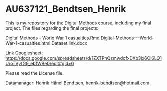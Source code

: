 # AU637121_Bendtsen_Henrik

This is my repository for the Digital Methods course, including my final project. 
The files regarding the final projects: 

Digital Methods - World War 1 casualties.Rmd
Digital-Methods---World-War-1-casualties.html
Dataset link.docx


Link Googlesheet: https://docs.google.com/spreadsheets/d/1ZXTPnQzmwdofxDXb3jx6Ol6LQ1UroTVyfG9_ebfWBe0/edit#gid=0

Please read the License file.

Datamanager: Henrik Hänel Bendtsen,
henrik-bendtsen@hotmail.com
